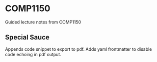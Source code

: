 # COMP1150
Guided lecture notes from COMP1150

## Special Sauce
Appends code snippet to export to pdf.
Adds yaml frontmatter to disable code echoing in pdf output. 
